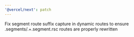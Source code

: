 ```yaml
---
'@vercel/next': patch
---
```


Fix segment route suffix capture in dynamic routes to ensure .segments/.+\.segment\.rsc routes are properly rewritten